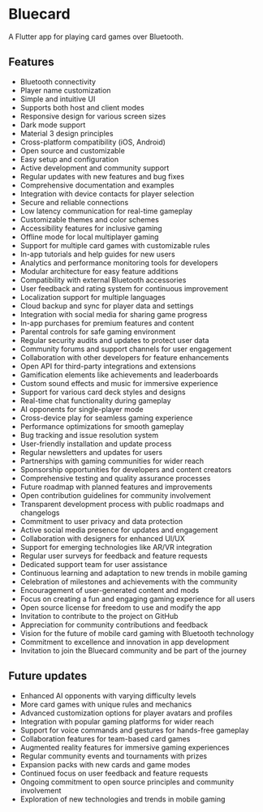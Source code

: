 # Bluecard
A Flutter app for playing card games over Bluetooth.

## Features
- Bluetooth connectivity
- Player name customization
- Simple and intuitive UI
- Supports both host and client modes 
- Responsive design for various screen sizes
- Dark mode support
- Material 3 design principles
- Cross-platform compatibility (iOS, Android)
- Open source and customizable
- Easy setup and configuration
- Active development and community support
- Regular updates with new features and bug fixes
- Comprehensive documentation and examples
- Integration with device contacts for player selection
- Secure and reliable connections
- Low latency communication for real-time gameplay
- Customizable themes and color schemes
- Accessibility features for inclusive gaming
- Offline mode for local multiplayer gaming
- Support for multiple card games with customizable rules
- In-app tutorials and help guides for new users
- Analytics and performance monitoring tools for developers
- Modular architecture for easy feature additions
- Compatibility with external Bluetooth accessories
- User feedback and rating system for continuous improvement
- Localization support for multiple languages
- Cloud backup and sync for player data and settings
- Integration with social media for sharing game progress
- In-app purchases for premium features and content
- Parental controls for safe gaming environment
- Regular security audits and updates to protect user data
- Community forums and support channels for user engagement
- Collaboration with other developers for feature enhancements
- Open API for third-party integrations and extensions
- Gamification elements like achievements and leaderboards
- Custom sound effects and music for immersive experience
- Support for various card deck styles and designs
- Real-time chat functionality during gameplay
- AI opponents for single-player mode
- Cross-device play for seamless gaming experience
- Performance optimizations for smooth gameplay
- Bug tracking and issue resolution system
- User-friendly installation and update process
- Regular newsletters and updates for users
- Partnerships with gaming communities for wider reach
- Sponsorship opportunities for developers and content creators
- Comprehensive testing and quality assurance processes
- Future roadmap with planned features and improvements
- Open contribution guidelines for community involvement
- Transparent development process with public roadmaps and changelogs
- Commitment to user privacy and data protection
- Active social media presence for updates and engagement
- Collaboration with designers for enhanced UI/UX
- Support for emerging technologies like AR/VR integration
- Regular user surveys for feedback and feature requests
- Dedicated support team for user assistance
- Continuous learning and adaptation to new trends in mobile gaming
- Celebration of milestones and achievements with the community
- Encouragement of user-generated content and mods
- Focus on creating a fun and engaging gaming experience for all users
- Open source license for freedom to use and modify the app
- Invitation to contribute to the project on GitHub
- Appreciation for community contributions and feedback
- Vision for the future of mobile card gaming with Bluetooth technology
- Commitment to excellence and innovation in app development
- Invitation to join the Bluecard community and be part of the journey

## Future updates
- Enhanced AI opponents with varying difficulty levels
- More card games with unique rules and mechanics
- Advanced customization options for player avatars and profiles
- Integration with popular gaming platforms for wider reach
- Support for voice commands and gestures for hands-free gameplay
- Collaboration features for team-based card games
- Augmented reality features for immersive gaming experiences
- Regular community events and tournaments with prizes
- Expansion packs with new cards and game modes
- Continued focus on user feedback and feature requests
- Ongoing commitment to open source principles and community involvement
- Exploration of new technologies and trends in mobile gaming